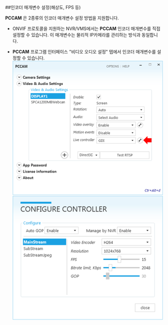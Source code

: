 ##인코더 매개변수 설정(해상도, FPS 등)

**PCCAM** 은 2종류의 인코더 매개변수 설정 방법을 지원합니다.

-	ONVIF 프로토콜을 지원하는 NVR/VMS에서는 **PCCAM** 인코더 매개변수를 직접 설정할 수 있습니다. 이 매개변수는 물리적 IP카메라를 관리하는 방식과 동일합니다.

-	**PCCAM** 프로그램 인터페이스 "비디오 오디오 설정" 탭에서 인코더 매개변수를 설정할 수 있습니다.  
	![](/img/config_video_audio_set_live_cont.png)  
	![](/img/config_live_cont.png)
